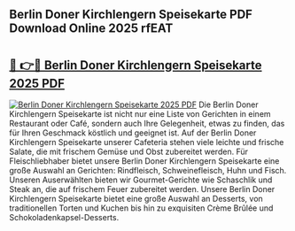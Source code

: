 ## Berlin Doner Kirchlengern Speisekarte PDF Download Online 2025 rfEAT

# <h2><a href="http://gc8cg7p.nevu.top/?p=Berlin+Doner+Kirchlengern+Speisekarte">🔗 👉🔴 Berlin Doner Kirchlengern Speisekarte 2025 PDF</a></h2>

[![Berlin Doner Kirchlengern Speisekarte 2025 PDF](https://i.imgur.com/dBaPXMq.png)](http://gc8cg7p.nevu.top/?p=Berlin+Doner+Kirchlengern+Speisekarte)
Die Berlin Doner Kirchlengern Speisekarte ist nicht nur eine Liste von Gerichten in einem Restaurant oder Café, sondern auch Ihre Gelegenheit, etwas zu finden, das für Ihren Geschmack köstlich und geeignet ist. Auf der Berlin Doner Kirchlengern Speisekarte unserer Cafeteria stehen viele leichte und frische Salate, die mit frischem Gemüse und Obst zubereitet werden. Für Fleischliebhaber bietet unsere Berlin Doner Kirchlengern Speisekarte eine große Auswahl an Gerichten: Rindfleisch, Schweinefleisch, Huhn und Fisch. Unseren Auserwählten bieten wir Gourmet-Gerichte wie Schaschlik und Steak an, die auf frischem Feuer zubereitet werden. Unsere Berlin Doner Kirchlengern Speisekarte bietet eine große Auswahl an Desserts, von traditionellen Torten und Kuchen bis hin zu exquisiten Crème Brûlée und Schokoladenkapsel-Desserts.
